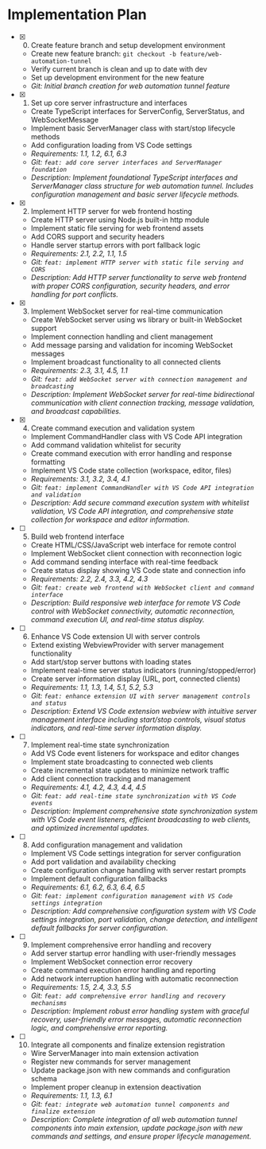 # Implementation Plan

- [x] 0. Create feature branch and setup development environment





  - Create new feature branch: `git checkout -b feature/web-automation-tunnel`
  - Verify current branch is clean and up to date with dev
  - Set up development environment for the new feature
  - _Git: Initial branch creation for web automation tunnel feature_

- [x] 1. Set up core server infrastructure and interfaces





  - Create TypeScript interfaces for ServerConfig, ServerStatus, and WebSocketMessage
  - Implement basic ServerManager class with start/stop lifecycle methods
  - Add configuration loading from VS Code settings
  - _Requirements: 1.1, 1.2, 6.1, 6.3_
  - _Git: `feat: add core server interfaces and ServerManager foundation`_
  - _Description: Implement foundational TypeScript interfaces and ServerManager class structure for web automation tunnel. Includes configuration management and basic server lifecycle methods._

- [x] 2. Implement HTTP server for web frontend hosting





  - Create HTTP server using Node.js built-in http module
  - Implement static file serving for web frontend assets
  - Add CORS support and security headers
  - Handle server startup errors with port fallback logic
  - _Requirements: 2.1, 2.2, 1.1, 1.5_
  - _Git: `feat: implement HTTP server with static file serving and CORS`_
  - _Description: Add HTTP server functionality to serve web frontend with proper CORS configuration, security headers, and error handling for port conflicts._

- [x] 3. Implement WebSocket server for real-time communication





  - Create WebSocket server using ws library or built-in WebSocket support
  - Implement connection handling and client management
  - Add message parsing and validation for incoming WebSocket messages
  - Implement broadcast functionality to all connected clients
  - _Requirements: 2.3, 3.1, 4.5, 1.1_
  - _Git: `feat: add WebSocket server with connection management and broadcasting`_
  - _Description: Implement WebSocket server for real-time bidirectional communication with client connection tracking, message validation, and broadcast capabilities._

- [x] 4. Create command execution and validation system




  - Implement CommandHandler class with VS Code API integration
  - Add command validation whitelist for security
  - Create command execution with error handling and response formatting
  - Implement VS Code state collection (workspace, editor, files)
  - _Requirements: 3.1, 3.2, 3.4, 4.1_
  - _Git: `feat: implement CommandHandler with VS Code API integration and validation`_
  - _Description: Add secure command execution system with whitelist validation, VS Code API integration, and comprehensive state collection for workspace and editor information._

- [ ] 5. Build web frontend interface
  - Create HTML/CSS/JavaScript web interface for remote control
  - Implement WebSocket client connection with reconnection logic
  - Add command sending interface with real-time feedback
  - Create status display showing VS Code state and connection info
  - _Requirements: 2.2, 2.4, 3.3, 4.2, 4.3_
  - _Git: `feat: create web frontend with WebSocket client and command interface`_
  - _Description: Build responsive web interface for remote VS Code control with WebSocket connectivity, automatic reconnection, command execution UI, and real-time status display._

- [ ] 6. Enhance VS Code extension UI with server controls
  - Extend existing WebviewProvider with server management functionality
  - Add start/stop server buttons with loading states
  - Implement real-time server status indicators (running/stopped/error)
  - Create server information display (URL, port, connected clients)
  - _Requirements: 1.1, 1.3, 1.4, 5.1, 5.2, 5.3_
  - _Git: `feat: enhance extension UI with server management controls and status`_
  - _Description: Extend VS Code extension webview with intuitive server management interface including start/stop controls, visual status indicators, and real-time server information display._

- [ ] 7. Implement real-time state synchronization
  - Add VS Code event listeners for workspace and editor changes
  - Implement state broadcasting to connected web clients
  - Create incremental state updates to minimize network traffic
  - Add client connection tracking and management
  - _Requirements: 4.1, 4.2, 4.3, 4.4, 4.5_
  - _Git: `feat: add real-time state synchronization with VS Code events`_
  - _Description: Implement comprehensive state synchronization system with VS Code event listeners, efficient broadcasting to web clients, and optimized incremental updates._

- [ ] 8. Add configuration management and validation
  - Implement VS Code settings integration for server configuration
  - Add port validation and availability checking
  - Create configuration change handling with server restart prompts
  - Implement default configuration fallbacks
  - _Requirements: 6.1, 6.2, 6.3, 6.4, 6.5_
  - _Git: `feat: implement configuration management with VS Code settings integration`_
  - _Description: Add comprehensive configuration system with VS Code settings integration, port validation, change detection, and intelligent default fallbacks for server configuration._

- [ ] 9. Implement comprehensive error handling and recovery
  - Add server startup error handling with user-friendly messages
  - Implement WebSocket connection error recovery
  - Create command execution error handling and reporting
  - Add network interruption handling with automatic reconnection
  - _Requirements: 1.5, 2.4, 3.3, 5.5_
  - _Git: `feat: add comprehensive error handling and recovery mechanisms`_
  - _Description: Implement robust error handling system with graceful recovery, user-friendly error messages, automatic reconnection logic, and comprehensive error reporting._

- [ ] 10. Integrate all components and finalize extension registration
  - Wire ServerManager into main extension activation
  - Register new commands for server management
  - Update package.json with new commands and configuration schema
  - Implement proper cleanup in extension deactivation
  - _Requirements: 1.1, 1.3, 6.1_
  - _Git: `feat: integrate web automation tunnel components and finalize extension`_
  - _Description: Complete integration of all web automation tunnel components into main extension, update package.json with new commands and settings, and ensure proper lifecycle management._